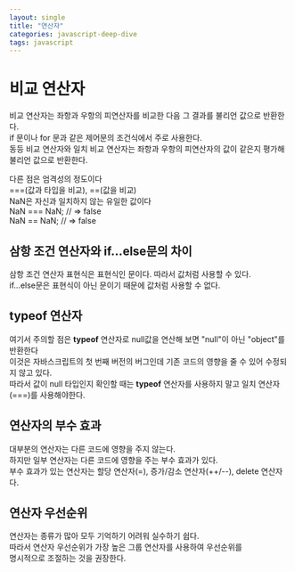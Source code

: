 ```yaml
---
layout: single
title: "연산자"
categories: javascript-deep-dive
tags: javascript
---
```


# 비교 연산자

비교 연산자는 좌항과 우항의 피연산자를 비교한 다음 그 결과를 불리언 값으로 반환한다.<br>
if 문이나 for 문과 같은 제어문의 조건식에서 주로 사용한다.<br>
동등 비교 연산자와 일치 비교 연산자는 좌항과 우항의 피연산자의 값이 같은지 평가해 불리언 값으로
반환한다.<br>

다른 점은 엄격성의 정도이다<br>
===(값과 타입을 비교), ==(값을 비교)<br>
NaN은 자신과 일치하지 않는 유일한 값이다<br>
NaN === NaN; // => false<br>
NaN == NaN; // => false<br>

## 삼항 조건 연산자와 if...else문의 차이

삼항 조건 연산자 표현식은 표현식인 문이다. 따라서 값처럼 사용할 수 있다.<br>
if...else문은 표현식이 아닌 문이기 때문에 값처럼 사용할 수 없다.

## typeof 연산자

여기서 주의할 점은 <strong>typeof</strong> 연산자로 null값을 연산해 보면 "null"이 아닌 "object"를 반환한다<br>
이것은 자바스크립트의 첫 번째 버전의 버그인데 기존 코드의 영향을 줄 수 있어
수정되지 않고 있다.<br>
따라서 값이 null 타입인지 확인할 때는 <strong>typeof</strong> 연산자를 사용하지 말고
일치 연산자(===)를 사용해야한다.

## 연산자의 부수 효과

대부분의 연산자는 다른 코드에 영향을 주지 않는다.<br>
하지만 일부 연산자는 다른 코드에 영향을 주는 부수 효과가 있다.<br>
부수 효과가 있는 연산자는 할당 연산자(=), 증가/감소 연산자(++/--), delete 연산자다.

## 연산자 우선순위

연산자는 종류가 많아 모두 기억하기 어려워 실수하기 쉽다.<br>
따라서 연산자 우선순위가 가장 높은 그룹 연산자를 사용하여 우선순위를<br>
명시적으로 조절하는 것을 권장한다.
